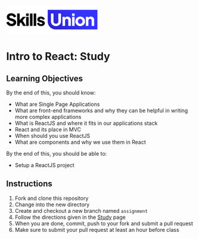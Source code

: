 [<img src="assets/images/su-logo.png" alt="Skills Union Logo" height="80px" />](https://www.skillsunion.com/)

# Intro to React: Study

## Learning Objectives

By the end of this, you should know:

- What are Single Page Applications
- What are front-end frameworks and why they can be helpful in writing more complex applications
- What is ReactJS and where it fits in our applications stack
- React and its place in MVC
- When should you use ReactJS
- What are components and why we use them in React

By the end of this, you should be able to:

- Setup a ReactJS project

## Instructions

1. Fork and clone this repository
2. Change into the new directory
3. Create and checkout a new branch named `assignment`
4. Follow the directions given in the [Study](./Study.md) page
5. When you are done, commit, push to your fork and submit a pull request
6. Make sure to submit your pull request at least an hour before class
